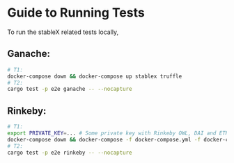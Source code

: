 # Guide to Running Tests

To run the stableX related tests locally,

## Ganache:

```sh
# T1:
docker-compose down && docker-compose up stablex truffle
# T2:
cargo test -p e2e ganache -- --nocapture
```

## Rinkeby:

```sh
# T1:
export PRIVATE_KEY=... # Some private key with Rinkeby OWL, DAI and ETH (for gas)
docker-compose down && docker-compose -f docker-compose.yml -f docker-compose.rinkeby.yml up stablex
# T2:
cargo test -p e2e rinkeby -- --nocapture
```
